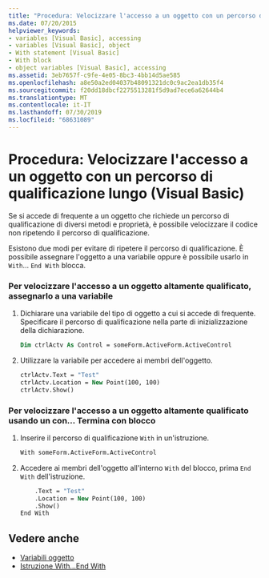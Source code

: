 ```yaml
---
title: "Procedura: Velocizzare l'accesso a un oggetto con un percorso di qualificazione lungo (Visual Basic)"
ms.date: 07/20/2015
helpviewer_keywords:
- variables [Visual Basic], accessing
- variables [Visual Basic], object
- With statement [Visual Basic]
- With block
- object variables [Visual Basic], accessing
ms.assetid: 3eb7657f-c9fe-4e05-8bc3-4bb14d5ae585
ms.openlocfilehash: a8e50a2ed04037b48091321dc0c9ac2ea1db35f4
ms.sourcegitcommit: f20dd18dbcf2275513281f5d9ad7ece6a62644b4
ms.translationtype: MT
ms.contentlocale: it-IT
ms.lasthandoff: 07/30/2019
ms.locfileid: "68631089"
---
```

# <a name="how-to-speed-up-access-to-an-object-with-a-long-qualification-path-visual-basic"></a>Procedura: Velocizzare l'accesso a un oggetto con un percorso di qualificazione lungo (Visual Basic)

Se si accede di frequente a un oggetto che richiede un percorso di qualificazione di diversi metodi e proprietà, è possibile velocizzare il codice non ripetendo il percorso di qualificazione.

Esistono due modi per evitare di ripetere il percorso di qualificazione. È possibile assegnare l'oggetto a una variabile oppure è possibile usarlo in `With`... `End With` blocca.

### <a name="to-speed-up-access-to-a-heavily-qualified-object-by-assigning-it-to-a-variable"></a>Per velocizzare l'accesso a un oggetto altamente qualificato, assegnarlo a una variabile

1. Dichiarare una variabile del tipo di oggetto a cui si accede di frequente. Specificare il percorso di qualificazione nella parte di inizializzazione della dichiarazione.

    ```vb
    Dim ctrlActv As Control = someForm.ActiveForm.ActiveControl
    ```

2. Utilizzare la variabile per accedere ai membri dell'oggetto.

    ```vb
    ctrlActv.Text = "Test"
    ctrlActv.Location = New Point(100, 100)
    ctrlActv.Show()
    ```

### <a name="to-speed-up-access-to-a-heavily-qualified-object-by-using-a-withend-with-block"></a>Per velocizzare l'accesso a un oggetto altamente qualificato usando un con... Termina con blocco

1. Inserire il percorso di qualificazione `With` in un'istruzione.

    ```vb
    With someForm.ActiveForm.ActiveControl
    ```

2. Accedere ai membri dell'oggetto all'interno `With` del blocco, prima `End With` dell'istruzione.

    ```vb
        .Text = "Test"
        .Location = New Point(100, 100)
        .Show()
    End With
    ```

## <a name="see-also"></a>Vedere anche

- [Variabili oggetto](../../../../visual-basic/programming-guide/language-features/variables/object-variables.md)
- [Istruzione With...End With](../../../../visual-basic/language-reference/statements/with-end-with-statement.md)
